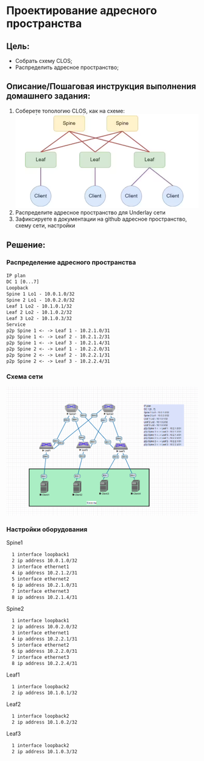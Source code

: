   # Проектирование адресного пространства

## Цель:
- Собрать схему CLOS;
- Распределить адресное пространство;

## Описание/Пошаговая инструкция выполнения домашнего задания:

1) Соберете топологию CLOS, как на схеме:
   ![Задание](img1.png)
3) Распределите адресное пространство для Underlay сети
4) Зафиксируете в документации на github адресное пространство, схему сети, настройки

## Решение:

### Распределение адресного пространства

    IP plan
    DC 1 [0...7]
    Loopback
    Spine 1 Lo1 - 10.0.1.0/32
    Spine 2 Lo1 - 10.0.2.0/32
    Leaf 1 Lo2 - 10.1.0.1/32
    Leaf 2 Lo2 - 10.1.0.2/32
    Leaf 3 Lo2 - 10.1.0.3/32
    Service
    p2p Spine 1 <- -> Leaf 1 - 10.2.1.0/31
    p2p Spine 1 <- -> Leaf 2 - 10.2.1.2/31
    p2p Spine 1 <- -> Leaf 3 - 10.2.1.4/31
    p2p Spine 2 <- -> Leaf 1 - 10.2.2.0/31
    p2p Spine 2 <- -> Leaf 2 - 10.2.2.1/31
    p2p Spine 2 <- -> Leaf 3 - 10.2.2.4/31


### Схема сети

![Схема сети](img2.png)

### Настройки оборудования

Spine1

      1 interface loopback1
      2 ip address 10.0.1.0/32
      3 interface ethernet1 
      4 ip address 10.2.1.2/31
      5 interface ethernet2
      6 ip address 10.2.1.0/31
      7 interface ethernet3
      8 ip address 10.2.1.4/31
      
Spine2    

      1 interface loopback1
      2 ip address 10.0.2.0/32
      3 interface ethernet1 
      4 ip address 10.2.2.1/31
      5 interface ethernet2
      6 ip address 10.2.2.0/31
      7 interface ethernet3
      8 ip address 10.2.2.4/31

Leaf1

      1 interface loopback2
      2 ip address 10.1.0.1/32

Leaf2

      1 interface loopback2
      2 ip address 10.1.0.2/32

Leaf3

      1 interface loopback2
      2 ip address 10.1.0.3/32
